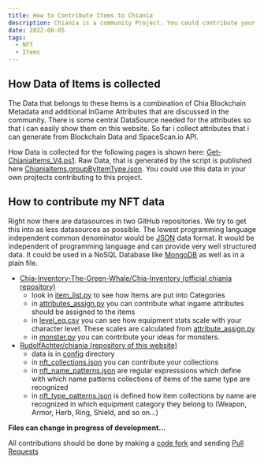 ```yaml
---
title: How to Contribute Items to Chiania
description: Chiania is a community Project. You could contribute your own NFTs to get verified and usable in Chiania
date: 2022-08-05
tags:
  - NFT
  - Items
---
```


## How Data of Items is collected

The Data that belongs to these Items is a combination of Chia Blockchain Metadata and additional InGame Attributes that are discussed in the community.
There is some central DataSource needed for the attributes so that i can easily show them on this website.
So far i collect attributes that i can generate from Blockchain Data and SpaceScan.io API.

How Data is collected for the following pages is shown here: [Get-ChianiaItems_V4.ps1](https://github.com/RudolfAchter/chiania/blob/main/src/Get-ChianiaItems_V4.ps1). Raw Data, that is generated by the script is published here [ChianiaItems.groupByItemType.json](../ChianiaItems.groupByItemType.json). You could use this data in your own projtects contributing to this project.


## How to contribute my NFT data

Right now there are datasources in two GitHub repositories. We try to get this into as less datasources as possible. The lowest programming language independent common denominator would be [JSON](https://en.wikipedia.org/wiki/JSON) data format. It would be independent of programming language and can provide very well structured data. It could be used in a NoSQL Database like [MongoDB](https://www.mongodb.com/) as well as in a plain file.

- [Chia-Inventory-The-Green-Whale/Chia-Inventory (official chiania repository)](https://github.com/Chia-Inventory-The-Green-Whale/Chia-Inventory)
  - look in [item_list.py](https://raw.githubusercontent.com/Chia-Inventory-The-Green-Whale/Chia-Inventory/main/item_list.py) to see how Items are put into Categories
  - in [attributes_assign.py](https://github.com/Chia-Inventory-The-Green-Whale/Chia-Inventory/blob/main/attribute_assign.py) you can contribute what ingame attributes should be assigned to the items
  - in [level_eq.csv](https://github.com/Chia-Inventory-The-Green-Whale/Chia-Inventory/blob/main/level_eq.csv) you can see how equipment stats scale with your character level. These scales are calculated from [attribute_assign.py](https://github.com/Chia-Inventory-The-Green-Whale/Chia-Inventory/blob/main/attribute_assign.py)
  - in [monster.py](https://github.com/Chia-Inventory-The-Green-Whale/Chia-Inventory/blob/main/monster.py) you can contribute your ideas for monsters.
- [RudolfAchter/chiania (repository of this website)](https://github.com/RudolfAchter/chiania)
  - data is in [config](https://github.com/RudolfAchter/chiania/tree/main/config) directory
  - in [nft_collections.json](https://github.com/RudolfAchter/chiania/blob/main/config/nft_collections.json) you can contribute your collections
  - in [nft_name_patterns.json](https://github.com/RudolfAchter/chiania/blob/main/config/nft_name_patterns.json) are regular expresssions which define with which name patterns collections of items of the same type are recognized
  - in [nft_type_patterns.json](https://github.com/RudolfAchter/chiania/blob/main/config/nft_type_patterns.json) is defined how item collections by name are recognized in which equipment category they belong to (Weapon, Armor, Herb, Ring, Shield, and so on...)

**Files can change in progress of development...**


All contributions should be done by making a [code fork](https://docs.github.com/en/pull-requests/collaborating-with-pull-requests/working-with-forks/about-forks) and sending [Pull Requests](https://docs.github.com/en/pull-requests/collaborating-with-pull-requests/proposing-changes-to-your-work-with-pull-requests/creating-a-pull-request)